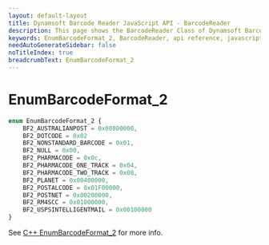 ```yaml
---
layout: default-layout
title: Dynamsoft Barcode Reader JavaScript API - BarcodeReader
description: This page shows the BarcodeReader Class of Dynamsoft Barcode Reader JavaScript SDK.
keywords: EnumBarcodeFormat_2, BarcodeReader, api reference, javascript, js
needAutoGenerateSidebar: false
noTitleIndex: true
breadcrumbText: EnumBarcodeFormat_2
---
```



# EnumBarcodeFormat_2

```ts
enum EnumBarcodeFormat_2 {
    BF2_AUSTRALIANPOST = 0x00800000,
    BF2_DOTCODE = 0x02
    BF2_NONSTANDARD_BARCODE = 0x01,
    BF2_NULL = 0x00,
    BF2_PHARMACODE = 0x0c,
    BF2_PHARMACODE_ONE_TRACK = 0x04,
    BF2_PHARMACODE_TWO_TRACK = 0x08,
    BF2_PLANET = 0x00400000,
    BF2_POSTALCODE = 0x01F00000,
    BF2_POSTNET = 0x00200000,
    BF2_RM4SCC = 0x01000000,
    BF2_USPSINTELLIGENTMAIL = 0x00100000
}
```

See [C++ EnumBarcodeFormat_2](https://www.dynamsoft.com/barcode-reader/parameters/enum/format-enums.html?ver=latest#barcodeformat_2) for more info.
